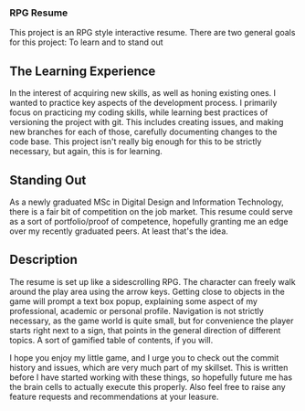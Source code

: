 ### RPG Resume
This project is an RPG style interactive resume. There are two general goals for this project: To learn and to stand out

## The Learning Experience
In the interest of acquiring new skills, as well as honing existing ones. I wanted to practice key aspects of the development process. I primarily focus on practicing my coding skills, while learning best practices of versioning the project with git. This includes creating issues, and making new branches for each of those, carefully documenting changes to the code base. This project isn't really big enough for this to be strictly necessary, but again, this is for learning.

## Standing Out
As a newly graduated MSc in Digital Design and Information Technology, there is a fair bit of competition on the job market. This resume could serve as a sort of portfolio/proof of competence, hopefully granting me an edge over my recently graduated peers. At least that's the idea.

## Description
The resume is set up like a sidescrolling RPG. The character can freely walk around the play area using the arrow keys. Getting close to objects in the game will prompt a text box popup, explaining some aspect of my professional, academic or personal profile. Navigation is not strictly necessary, as the game world is quite small, but for convenience the player starts right next to a sign, that points in the general direction of different topics. A sort of gamified table of contents, if you will.

I hope you enjoy my little game, and I urge you to check out the commit history and issues, which are very much part of my skillset. This is written before I have started working with these things, so hopefully future me has the brain cells to actually execute this properly. Also feel free to raise any feature requests and recommendations at your leasure.